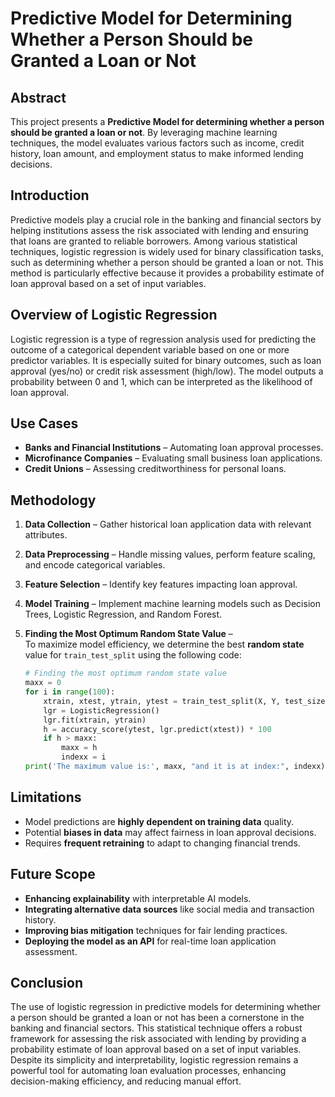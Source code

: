 # **Predictive Model for Determining Whether a Person Should be Granted a Loan or Not**

## **Abstract**  
This project presents a **Predictive Model for determining whether a person should be granted a loan or not**. By leveraging machine learning techniques, the model evaluates various factors such as income, credit history, loan amount, and employment status to make informed lending decisions.  

## **Introduction**  
Predictive models play a crucial role in the banking and financial sectors by helping institutions assess the risk associated with lending and ensuring that loans are granted to reliable borrowers. Among various statistical techniques, logistic regression is widely used for binary classification tasks, such as determining whether a person should be granted a loan or not. This method is particularly effective because it provides a probability estimate of loan approval based on a set of input variables.

## **Overview of Logistic Regression**
Logistic regression is a type of regression analysis used for predicting the outcome of a categorical dependent variable based on one or more predictor variables. It is especially suited for binary outcomes, such as loan approval (yes/no) or credit risk assessment (high/low). The model outputs a probability between 0 and 1, which can be interpreted as the likelihood of loan approval.

## **Use Cases**  
* **Banks and Financial Institutions** – Automating loan approval processes.  
* **Microfinance Companies** – Evaluating small business loan applications.  
* **Credit Unions** – Assessing creditworthiness for personal loans.  

## **Methodology**  
1. **Data Collection** – Gather historical loan application data with relevant attributes.  
2. **Data Preprocessing** – Handle missing values, perform feature scaling, and encode categorical variables.  
3. **Feature Selection** – Identify key features impacting loan approval.  
4. **Model Training** – Implement machine learning models such as Decision Trees, Logistic Regression, and Random Forest.  
5. **Finding the Most Optimum Random State Value** –  
   To maximize model efficiency, we determine the best **random state** value for `train_test_split` using the following code:  

   ```python
   # Finding the most optimum random state value
   maxx = 0
   for i in range(100):  
       xtrain, xtest, ytrain, ytest = train_test_split(X, Y, test_size=0.2, random_state=i)
       lgr = LogisticRegression()
       lgr.fit(xtrain, ytrain)
       h = accuracy_score(ytest, lgr.predict(xtest)) * 100
       if h > maxx:
           maxx = h
           indexx = i
   print('The maximum value is:', maxx, "and it is at index:", indexx)

## **Limitations**  
* Model predictions are **highly dependent on training data** quality.  
* Potential **biases in data** may affect fairness in loan approval decisions.  
* Requires **frequent retraining** to adapt to changing financial trends.  

## **Future Scope**  
* **Enhancing explainability** with interpretable AI models.  
* **Integrating alternative data sources** like social media and transaction history.  
* **Improving bias mitigation** techniques for fair lending practices.  
* **Deploying the model as an API** for real-time loan application assessment.  

## **Conclusion**  
The use of logistic regression in predictive models for determining whether a person should be granted a loan or not has been a cornerstone in the banking and financial sectors. This statistical technique offers a robust framework for assessing the risk associated with lending by providing a probability estimate of loan approval based on a set of input variables. Despite its simplicity and interpretability, logistic regression remains a powerful tool for automating loan evaluation processes, enhancing decision-making efficiency, and reducing manual effort.  

